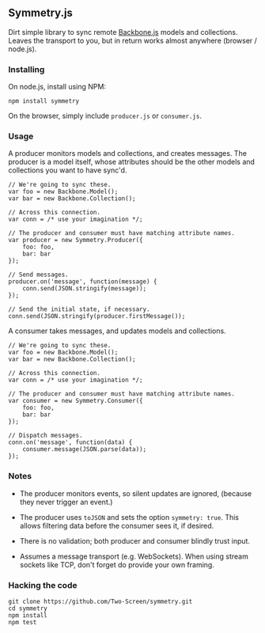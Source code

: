 ## Symmetry.js

Dirt simple library to sync remote [Backbone.js] models and collections. Leaves
the transport to you, but in return works almost anywhere (browser / node.js).

 [Backbone.js]: http://documentcloud.github.com/backbone/

### Installing

On node.js, install using NPM:

    npm install symmetry

On the browser, simply include `producer.js` or `consumer.js`.

### Usage

A producer monitors models and collections, and creates messages. The producer
is a model itself, whose attributes should be the other models and collections
you want to have sync'd.

    // We're going to sync these.
    var foo = new Backbone.Model();
    var bar = new Backbone.Collection();

    // Across this connection.
    var conn = /* use your imagination */;

    // The producer and consumer must have matching attribute names.
    var producer = new Symmetry.Producer({
        foo: foo,
        bar: bar
    });

    // Send messages.
    producer.on('message', function(message) {
        conn.send(JSON.stringify(message));
    });

    // Send the initial state, if necessary.
    conn.send(JSON.stringify(producer.firstMessage());

A consumer takes messages, and updates models and collections.

    // We're going to sync these.
    var foo = new Backbone.Model();
    var bar = new Backbone.Collection();

    // Across this connection.
    var conn = /* use your imagination */;

    // The producer and consumer must have matching attribute names.
    var consumer = new Symmetry.Consumer({
        foo: foo,
        bar: bar
    });

    // Dispatch messages.
    conn.on('message', function(data) {
        consumer.message(JSON.parse(data));
    });

### Notes

 - The producer monitors events, so silent updates are ignored, (because they
   never trigger an event.)

 - The producer uses `toJSON` and sets the option `symmetry: true`. This allows
   filtering data before the consumer sees it, if desired.

 - There is no validation; both producer and consumer blindly trust input.

 - Assumes a message transport (e.g. WebSockets). When using stream sockets
   like TCP, don't forget do provide your own framing.

### Hacking the code

    git clone https://github.com/Two-Screen/symmetry.git
    cd symmetry
    npm install
    npm test
